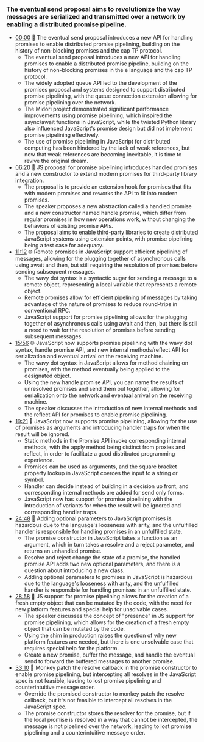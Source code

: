 ### The eventual send proposal aims to revolutionize the way messages are serialized and transmitted over a network by enabling a distributed promise pipeline.
- [00:00](https://www.youtube.com/watch?v=UXR0O-CufTk&t=0) 🚀 The eventual send proposal introduces a new API for handling promises to enable distributed promise pipelining, building on the history of non-blocking promises and the cap TP protocol.
	- The eventual send proposal introduces a new API for handling promises to enable a distributed promise pipeline, building on the history of non-blocking promises in the e language and the cap TP protocol.
	- The widely adopted queue API led to the development of the promises proposal and systems designed to support distributed promise pipelining, with the queue connection extension allowing for promise pipelining over the network.
	- The Midori project demonstrated significant performance improvements using promise pipelining, which inspired the async/await functions in JavaScript, while the twisted Python library also influenced JavaScript's promise design but did not implement promise pipelining effectively.
	- The use of promise pipelining in JavaScript for distributed computing has been hindered by the lack of weak references, but now that weak references are becoming inevitable, it is time to revive the original dream.
- [06:20](https://www.youtube.com/watch?v=UXR0O-CufTk&t=381) 🚀 JS proposal for promise pipelining introduces handled promises and a new constructor to extend modern promises for third-party library integration.
	- The proposal is to provide an extension hook for promises that fits with modern promises and reworks the API to fit into modern promises.
	- The speaker proposes a new abstraction called a handled promise and a new constructor named handle promise, which differ from regular promises in how new operations work, without changing the behaviors of existing promise APIs.
	- The proposal aims to enable third-party libraries to create distributed JavaScript systems using extension points, with promise pipelining being a test case for adequacy.
- [11:12](https://www.youtube.com/watch?v=UXR0O-CufTk&t=672) 🌐 Remote promises in JavaScript support efficient pipelining of messages, allowing for the plugging together of asynchronous calls using await and then, but still requiring the resolution of promises before sending subsequent messages.
	- The wavy dot syntax is a syntactic sugar for sending a message to a remote object, representing a local variable that represents a remote object.
	- Remote promises allow for efficient pipelining of messages by taking advantage of the nature of promises to reduce round-trips in conventional RPC.
	- JavaScript support for promise pipelining allows for the plugging together of asynchronous calls using await and then, but there is still a need to wait for the resolution of promises before sending subsequent messages.
- [15:56](https://www.youtube.com/watch?v=UXR0O-CufTk&t=956) 🌐 JavaScript now supports promise pipelining with the wavy dot syntax, handle promise API, and new internal methods/reflect API for serialization and eventual arrival on the receiving machine.
	- The wavy dot syntax in JavaScript allows for method chaining on promises, with the method eventually being applied to the designated object.
	- Using the new handle promise API, you can name the results of unresolved promises and send them out together, allowing for serialization onto the network and eventual arrival on the receiving machine.
	- The speaker discusses the introduction of new internal methods and the reflect API for promises to enable promise pipelining.
- [19:21](https://www.youtube.com/watch?v=UXR0O-CufTk&t=1162) 🚀 JavaScript now supports promise pipelining, allowing for the use of promises as arguments and introducing handler traps for when the result will be ignored.
	- Static methods in the Promise API invoke corresponding internal methods, with the apply method being distinct from proxies and reflect, in order to facilitate a good distributed programming experience.
	- Promises can be used as arguments, and the square bracket property lookup in JavaScript coerces the input to a string or symbol.
	- Handler can decide instead of building in a decision up front, and corresponding internal methods are added for send only forms.
	- JavaScript now has support for promise pipelining with the introduction of variants for when the result will be ignored and corresponding handler traps.
- [24:48](https://www.youtube.com/watch?v=UXR0O-CufTk&t=1489) 📝 Adding optional parameters to JavaScript promises is hazardous due to the language's looseness with arity, and the unfulfilled handler is responsible for handling promises in an unfulfilled state.
	- The promise constructor in JavaScript takes a function as an argument, which in turn takes a resolve and a reject parameter, and returns an unhandled promise.
	- Resolve and reject change the state of a promise, the handled promise API adds two new optional parameters, and there is a question about introducing a new class.
	- Adding optional parameters to promises in JavaScript is hazardous due to the language's looseness with arity, and the unfulfilled handler is responsible for handling promises in an unfulfilled state.
- [28:58](https://www.youtube.com/watch?v=UXR0O-CufTk&t=1739) 📝 JS support for promise pipelining allows for the creation of a fresh empty object that can be mutated by the code, with the need for new platform features and special help for unsolvable cases.
	- The speaker discusses the concept of "presence" in JS support for promise pipelining, which allows for the creation of a fresh empty object that can be mutated by the code.
	- Using the shim in production raises the question of why new platform features are needed, but there is one unsolvable case that requires special help for the platform.
	- Create a new promise, buffer the message, and handle the eventual send to forward the buffered messages to another promise.
- [33:10](https://www.youtube.com/watch?v=UXR0O-CufTk&t=1990) 🔧 Monkey patch the resolve callback in the promise constructor to enable promise pipelining, but intercepting all resolves in the JavaScript spec is not feasible, leading to lost promise pipelining and counterintuitive message order.
	- Override the promised constructor to monkey patch the resolve callback, but it's not feasible to intercept all resolves in the JavaScript spec.
	- The promise constructor stores the resolver for the promise, but if the local promise is resolved in a way that cannot be intercepted, the message is not pipelined over the network, leading to lost promise pipelining and a counterintuitive message order.